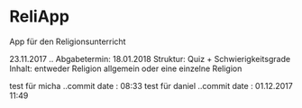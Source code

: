 # ReliApp
App für den Religionsunterricht

23.11.2017 .. Abgabetermin: 18.01.2018
Struktur: Quiz + Schwierigkeitsgrade
Inhalt: entweder Religion allgemein oder eine einzelne Religion


test für micha ..commit date : 08:33
test für daniel ..commit date : 01.12.2017 11:49
